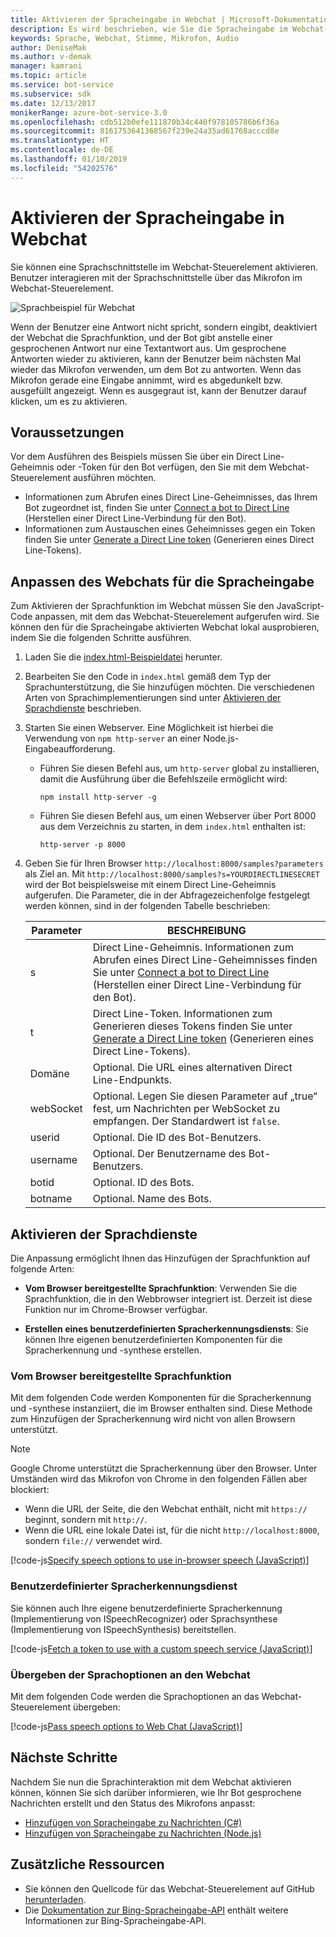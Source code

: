 ```yaml
---
title: Aktivieren der Spracheingabe in Webchat | Microsoft-Dokumentation
description: Es wird beschrieben, wie Sie die Spracheingabe im Webchat-Steuerelement für einen Bot aktivieren, der mit dem Webchatkanal verbunden ist.
keywords: Sprache, Webchat, Stimme, Mikrofon, Audio
author: DeniseMak
ms.author: v-demak
manager: kamrani
ms.topic: article
ms.service: bot-service
ms.subservice: sdk
ms.date: 12/13/2017
monikerRange: azure-bot-service-3.0
ms.openlocfilehash: cdb512b0efe111870b34c440f978105786b6f36a
ms.sourcegitcommit: 8161753641368567f239e24a35ad61768acccd8e
ms.translationtype: HT
ms.contentlocale: de-DE
ms.lasthandoff: 01/10/2019
ms.locfileid: "54202576"
---
```

# <a name="enable-speech-in-web-chat"></a>Aktivieren der Spracheingabe in Webchat
Sie können eine Sprachschnittstelle im Webchat-Steuerelement aktivieren. Benutzer interagieren mit der Sprachschnittstelle über das Mikrofon im Webchat-Steuerelement.

![Sprachbeispiel für Webchat](~/media/bot-service-channel-webchat/webchat-sample-speech.png)

Wenn der Benutzer eine Antwort nicht spricht, sondern eingibt, deaktiviert der Webchat die Sprachfunktion, und der Bot gibt anstelle einer gesprochenen Antwort nur eine Textantwort aus. Um gesprochene Antworten wieder zu aktivieren, kann der Benutzer beim nächsten Mal wieder das Mikrofon verwenden, um dem Bot zu antworten. Wenn das Mikrofon gerade eine Eingabe annimmt, wird es abgedunkelt bzw. ausgefüllt angezeigt. Wenn es ausgegraut ist, kann der Benutzer darauf klicken, um es zu aktivieren.

## <a name="prerequisites"></a>Voraussetzungen

  Vor dem Ausführen des Beispiels müssen Sie über ein Direct Line-Geheimnis oder -Token für den Bot verfügen, den Sie mit dem Webchat-Steuerelement ausführen möchten. 
  * Informationen zum Abrufen eines Direct Line-Geheimnisses, das Ihrem Bot zugeordnet ist, finden Sie unter [Connect a bot to Direct Line](bot-service-channel-connect-directline.md) (Herstellen einer Direct Line-Verbindung für den Bot).
  * Informationen zum Austauschen eines Geheimnisses gegen ein Token finden Sie unter [Generate a Direct Line token](rest-api/bot-framework-rest-direct-line-3-0-authentication.md) (Generieren eines Direct Line-Tokens).

## <a name="customizing-web-chat-for-speech"></a>Anpassen des Webchats für die Spracheingabe
Zum Aktivieren der Sprachfunktion im Webchat müssen Sie den JavaScript-Code anpassen, mit dem das Webchat-Steuerelement aufgerufen wird. Sie können den für die Spracheingabe aktivierten Webchat lokal ausprobieren, indem Sie die folgenden Schritte ausführen.

1. Laden Sie die [index.html-Beispieldatei](https://aka.ms/web-chat-speech-sample) herunter. <!-- this aka.ms link needs to be updated if the sample location changes -->
2. Bearbeiten Sie den Code in `index.html` gemäß dem Typ der Sprachunterstützung, die Sie hinzufügen möchten. Die verschiedenen Arten von Sprachimplementierungen sind unter [Aktivieren der Sprachdienste](#enable-speech-services) beschrieben. 
3. Starten Sie einen Webserver. Eine Möglichkeit ist hierbei die Verwendung von `npm http-server` an einer Node.js-Eingabeaufforderung.

   * Führen Sie diesen Befehl aus, um `http-server` global zu installieren, damit die Ausführung über die Befehlszeile ermöglicht wird:

     ```
     npm install http-server -g
     ```

   * Führen Sie diesen Befehl aus, um einen Webserver über Port 8000 aus dem Verzeichnis zu starten, in dem `index.html` enthalten ist:

     ```
     http-server -p 8000
     ```
4. Geben Sie für Ihren Browser `http://localhost:8000/samples?parameters` als Ziel an. Mit `http://localhost:8000/samples?s=YOURDIRECTLINESECRET` wird der Bot beispielsweise mit einem Direct Line-Geheimnis aufgerufen. Die Parameter, die in der Abfragezeichenfolge festgelegt werden können, sind in der folgenden Tabelle beschrieben:

   | Parameter | BESCHREIBUNG |
   |-----------|-------------|
   | s | Direct Line-Geheimnis. Informationen zum Abrufen eines Direct Line-Geheimnisses finden Sie unter [Connect a bot to Direct Line](bot-service-channel-connect-directline.md) (Herstellen einer Direct Line-Verbindung für den Bot). |
   | t | Direct Line-Token. Informationen zum Generieren dieses Tokens finden Sie unter [Generate a Direct Line token](rest-api/bot-framework-rest-direct-line-3-0-authentication.md) (Generieren eines Direct Line-Tokens). |
   | Domäne | Optional. Die URL eines alternativen Direct Line-Endpunkts.  |
   | webSocket | Optional. Legen Sie diesen Parameter auf „true“ fest, um Nachrichten per WebSocket zu empfangen. Der Standardwert ist `false`. |
   | userid | Optional. Die ID des Bot-Benutzers.  |
   | username | Optional. Der Benutzername des Bot-Benutzers.  |
   | botid | Optional. ID des Bots. |
   | botname | Optional. Name des Bots. |


## <a name="enable-speech-services"></a>Aktivieren der Sprachdienste
Die Anpassung ermöglicht Ihnen das Hinzufügen der Sprachfunktion auf folgende Arten:

* **Vom Browser bereitgestellte Sprachfunktion**: Verwenden Sie die Sprachfunktion, die in den Webbrowser integriert ist. Derzeit ist diese Funktion nur im Chrome-Browser verfügbar.
<!--* **Use Bing Speech service** - You can use the Bing Speech service to provide speech recognition and synthesis. This way of access speech functionality is supported by a variety of browsers. In this case, the processing is done on a server instead of on the browser.-->
* **Erstellen eines benutzerdefinierten Spracherkennungsdiensts**: Sie können Ihre eigenen benutzerdefinierten Komponenten für die Spracherkennung und -synthese erstellen.

### <a name="browser-provided-speech"></a>Vom Browser bereitgestellte Sprachfunktion

Mit dem folgenden Code werden Komponenten für die Spracherkennung und -synthese instanziiert, die im Browser enthalten sind. Diese Methode zum Hinzufügen der Spracherkennung wird nicht von allen Browsern unterstützt. 

> [!NOTE] 
> Google Chrome unterstützt die Spracherkennung über den Browser. Unter Umständen wird das Mikrofon von Chrome in den folgenden Fällen aber blockiert:
> * Wenn die URL der Seite, die den Webchat enthält, nicht mit `https://` beginnt, sondern mit `http://`.
> * Wenn die URL eine lokale Datei ist, für die nicht `http://localhost:8000`, sondern `file://` verwendet wird.

[!code-js[Specify speech options to use in-browser speech (JavaScript)](./includes/code/bot-service-channel-connect-webchat-speech.js#BrowserSpeech)]

<!--### Bing Speech service

The following code instantiates speech recognizer and speech synthesis components that use the Bing Speech service. The recognition and generation of speech is performed on the server. This mechanism is supported in multiple browsers. 

> [!TIP]
> You can use speech recognition priming to improve your bot's speech recognition accuracy if you use the Bing Speech service. For more information, check out the [Speech Support in Bot Framework](https://blog.botframework.com/2017/06/26/Speech-To-Text) blog post.

[!code-js[Specify speech options to use the Bing Speech API (JavaScript)](./includes/code/bot-service-channel-connect-webchat-speech.js#BingSpeech)]

#### Use the Bing Speech service with a token

You also have the option to enable Cognitive Services speech recognition using a token. The token is generated in a secure back end using your API key.

The following example code shows how the token fetch is done from a secure back end to avoid exposing the API key.

[!code-js[Fetch a token to use with the Bing Speech API (JavaScript)](./includes/code/bot-service-channel-connect-webchat-speech.js#FetchToken)]
-->
### <a name="custom-speech-service"></a>Benutzerdefinierter Spracherkennungsdienst

Sie können auch Ihre eigene benutzerdefinierte Spracherkennung (Implementierung von ISpeechRecognizer) oder Sprachsynthese (Implementierung von ISpeechSynthesis) bereitstellen. 

[!code-js[Fetch a token to use with a custom speech service (JavaScript)](./includes/code/bot-service-channel-connect-webchat-speech.js#CustomSpeechService)]

### <a name="pass-the-speech-options-to-web-chat"></a>Übergeben der Sprachoptionen an den Webchat

Mit dem folgenden Code werden die Sprachoptionen an das Webchat-Steuerelement übergeben:

[!code-js[Pass speech options to Web Chat (JavaScript)](./includes/code/bot-service-channel-connect-webchat-speech.js#PassSpeechOptionsToWebChat)]

## <a name="next-steps"></a>Nächste Schritte
Nachdem Sie nun die Sprachinteraktion mit dem Webchat aktivieren können, können Sie sich darüber informieren, wie Ihr Bot gesprochene Nachrichten erstellt und den Status des Mikrofons anpasst:
* [Hinzufügen von Spracheingabe zu Nachrichten (C#)](dotnet/bot-builder-dotnet-text-to-speech.md)
* [Hinzufügen von Spracheingabe zu Nachrichten (Node.js)](nodejs/bot-builder-nodejs-text-to-speech.md)

## <a name="additional-resources"></a>Zusätzliche Ressourcen

* Sie können den Quellcode für das Webchat-Steuerelement auf GitHub [herunterladen](https://github.com/Microsoft/BotFramework-WebChat).
* Die [Dokumentation zur Bing-Spracheingabe-API](https://docs.microsoft.com/azure/cognitive-services/speech/home) enthält weitere Informationen zur Bing-Spracheingabe-API.

